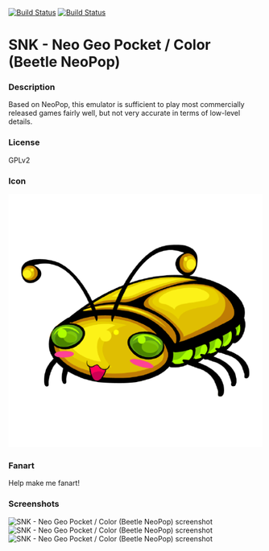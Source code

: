 [![Build Status](https://travis-ci.org/kodi-game/game.libretro.beetle-ngp.svg?branch=master)](https://travis-ci.org/kodi-game/game.libretro.beetle-ngp)
[![Build Status](https://ci.appveyor.com/api/projects/status/github/kodi-game/game.libretro.beetle-ngp?svg=true)](https://ci.appveyor.com/project/kodi-game/game-libretro-beetle-ngp)

# SNK - Neo Geo Pocket / Color (Beetle NeoPop)

### Description

Based on NeoPop, this emulator is sufficient to play most commercially released games fairly well, but not very accurate in terms of low-level details.

### License

GPLv2

### Icon

![SNK - Neo Geo Pocket / Color (Beetle NeoPop) icon](game.libretro.beetle-ngp/resources/icon.png)

### Fanart

Help make me fanart!

### Screenshots

![SNK - Neo Geo Pocket / Color (Beetle NeoPop) screenshot](game.libretro.beetle-ngp/resources/screenshot-01.jpg)
![SNK - Neo Geo Pocket / Color (Beetle NeoPop) screenshot](game.libretro.beetle-ngp/resources/screenshot-02.jpg)
![SNK - Neo Geo Pocket / Color (Beetle NeoPop) screenshot](game.libretro.beetle-ngp/resources/screenshot-03.jpg)
